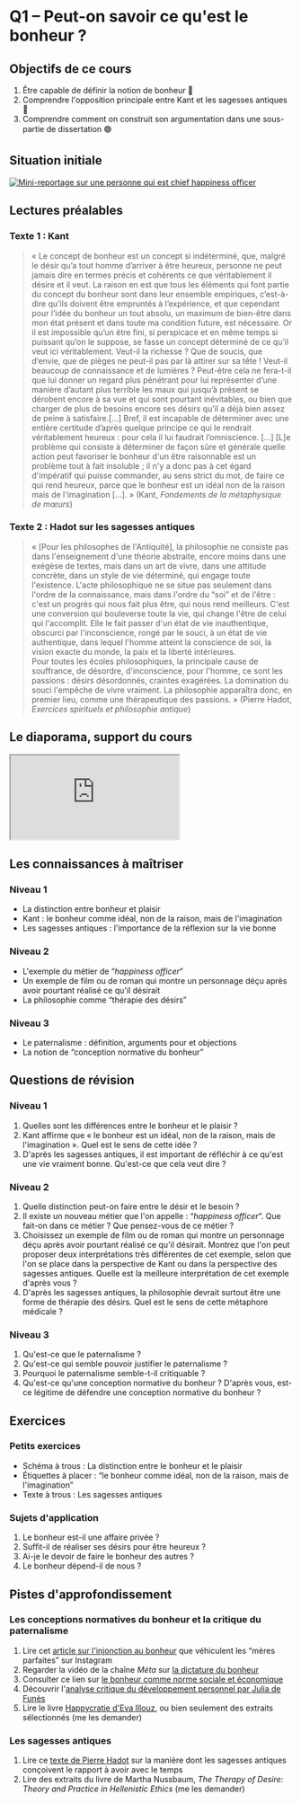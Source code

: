# Q1 – Peut-on savoir ce qu'est le bonheur ?

## Objectifs de ce cours

1. Être capable de définir la notion de bonheur 🔵
2. Comprendre l'opposition principale entre Kant et les sagesses antiques 🔴
3. Comprendre comment on construit son argumentation dans une sous-partie de dissertation 🟢

## Situation initiale

[![Mini-reportage sur une personne qui est chief happiness officer](https://eyssette.github.io/marp-slides/slides/images/lesly-CHO.jpg)](https://drive.google.com/file/d/1tee8gsgxvwIQt8yHLuc22AofNq6BQslh/view)

## Lectures préalables

### Texte 1 : Kant

>« Le concept de bonheur est un concept si indéterminé, que, malgré le désir qu’a tout homme d’arriver à être heureux, personne ne peut jamais dire en termes précis et cohérents ce que véritablement il désire et il veut. La raison en est que tous les éléments qui font partie du concept du bonheur sont dans leur ensemble empiriques, c’est-à-dire qu’ils doivent être empruntés à l’expérience, et que cependant pour l’idée du bonheur un tout absolu, un maximum de bien-être dans mon état présent et dans toute ma condition future, est nécessaire. Or il est impossible qu’un être fini, si  perspicace et en même temps si puissant qu’on le suppose, se fasse un concept déterminé de ce qu’il veut ici véritablement. Veut-il la richesse ? Que de soucis, que d’envie, que de pièges ne peut-il pas par là attirer sur sa tête ! Veut-il beaucoup de connaissance et de lumières ? Peut-être cela ne fera-t-il que lui donner un regard plus pénétrant pour lui représenter d’une manière d’autant plus terrible les maux qui jusqu’à présent se dérobent encore à sa vue et qui sont pourtant inévitables, ou bien que charger de plus de besoins encore ses désirs qu’il a déjà bien assez de peine à satisfaire.[…] Bref, il est incapable de déterminer avec une entière certitude d’après quelque principe ce qui le rendrait véritablement heureux : pour cela il lui faudrait l’omniscience. […] [L]e problème qui consiste à déterminer de façon sûre et générale quelle action peut favoriser le bonheur d'un être raisonnable est un problème tout à fait insoluble ; il n'y a donc pas à cet égard d'impératif qui puisse commander, au sens strict du mot, de faire ce qui rend heureux, parce que le bonheur est un idéal non de la raison mais de l'imagination […]. » (Kant, _Fondements de la métaphysique de mœurs_)

### Texte 2 : Hadot sur les sagesses antiques

>« [Pour les philosophes de l'Antiquité], la philosophie ne consiste pas dans l'enseignement d'une théorie abstraite, encore moins dans une exégèse de textes, mais dans un art de vivre, dans une attitude concrète, dans un style de vie déterminé, qui engage toute l'existence. L'acte philosophique ne se situe pas seulement dans l'ordre de la connaissance, mais dans l'ordre du “soi” et de l'être : c'est un progrès qui nous fait plus être, qui nous rend meilleurs. C'est une conversion qui bouleverse toute la vie, qui change l'être de celui qui l'accomplit. Elle le fait passer d'un état de vie inauthentique, obscurci par l'inconscience, rongé par le souci, à un état de vie authentique, dans lequel l'homme atteint la conscience de soi, la vision exacte du monde, la paix et la liberté intérieures.<br>
>Pour toutes les écoles philosophiques, la principale cause de souffrance, de désordre, d'inconscience, pour l'homme, ce sont les passions : désirs désordonnés, craintes exagérées. La domination du souci l'empêche de vivre vraiment. La philosophie apparaîtra donc, en premier lieu, comme une thérapeutique des passions. » (Pierre Hadot, _Exercices spirituels et philosophie antique_)


## Le diaporama, support du cours

<iframe src="https://eyssette.github.io/marp-slides/slides/2021-2022/s1-ch1-q1-peut-on-savoir-ce-qu-est-le-bonheur.html"></iframe>

## Les connaissances à maîtriser

### Niveau 1
- La distinction entre bonheur et plaisir
- Kant : le bonheur comme idéal, non de la raison, mais de l'imagination
- Les sagesses antiques : l'importance de la réflexion sur la vie bonne

### Niveau 2

<!-- - La distinction entre désir et besoin -->
- L'exemple du métier de “_happiness officer_”
- Un exemple de film ou de roman qui montre un personnage déçu après avoir pourtant réalisé ce qu'il désirait
- La philosophie comme “thérapie des désirs”

### Niveau 3
- Le paternalisme : définition, arguments pour et objections
- La notion de “conception normative du bonheur”


## Questions de révision

### Niveau 1

1. Quelles sont les différences entre le bonheur et le plaisir ?
1. Kant affirme que « le bonheur est un idéal, non de la raison, mais de l'imagination ». Quel est le sens de cette idée ?
1. D'après les sagesses antiques, il est important de réfléchir à ce qu'est une vie vraiment bonne. Qu'est-ce que cela veut dire ?

### Niveau 2

1. Quelle distinction peut-on faire entre le désir et le besoin ?
1. Il existe un nouveau métier que l'on appelle : “_happiness officer_”. Que fait-on dans ce métier ? Que pensez-vous de ce métier ?
1. Choisissez un exemple de film ou de roman qui montre un personnage déçu après avoir pourtant réalisé ce qu'il désirait. Montrez que l'on peut proposer deux interprétations très différentes de cet exemple, selon que l'on se place dans la perspective de Kant ou dans la perspective des sagesses antiques. Quelle est la meilleure interprétation de cet exemple d'après vous ?
1. D'après les sagesses antiques, la philosophie devrait surtout être une forme de thérapie des désirs. Quel est le sens de cette métaphore médicale ?

### Niveau 3

1. Qu'est-ce que le paternalisme ?
1. Qu'est-ce qui semble pouvoir justifier le paternalisme ?
1. Pourquoi le paternalisme semble-t-il critiquable ?
1. Qu'est-ce qu'une conception normative du bonheur ? D'après vous, est-ce légitime de défendre une conception normative du bonheur ?


## Exercices

### Petits exercices

- Schéma à trous : La distinction entre le bonheur et le plaisir
- Étiquettes à placer : “le bonheur comme idéal, non de la raison, mais de l'imagination”
- Texte à trous : Les sagesses antiques

### Sujets d'application

1. Le bonheur est-il une affaire privée ?
1. Suffit-il de réaliser ses désirs pour être heureux ?
1. Ai-je le devoir de faire le bonheur des autres ?
1. Le bonheur dépend-il de nous ?

## Pistes d'approfondissement

### Les conceptions normatives du bonheur et la critique du paternalisme

1. Lire cet [article sur l'injonction au bonheur](https://www.lemonde.fr/m-perso/article/2016/05/27/le-retour-de-la-mere-parfaite_4927830_4497916.html) que véhiculent les “mères parfaites” sur Instagram
1. Regarder la vidéo de la chaîne _Méta_ sur [la dictature du bonheur](https://www.youtube.com/watch?v=oqq96UQAaXo)
1. Consulter ce lien sur [le bonheur comme norme sociale et économique](https://docs.google.com/document/d/1Bo9T9oGNag4bkaGGVzyd5i-DDI19vf0smo-qq60H0_M/edit?usp=sharing)
1. Découvrir l'[analyse critique du développement personnel par Julia de Funès](https://www.arte.tv/fr/videos/092170-010-A/philosophie/)
1. Lire le livre [Happycratie d'Eva Illouz](https://laviedesidees.fr/Bonheur-obligatoire.html), ou bien seulement des extraits sélectionnés (me les demander)

### Les sagesses antiques

1. Lire ce [texte de Pierre Hadot](https://www.dropbox.com/s/9r4bag2dbkjwio5/HadotRapportAuTempsEpicurismeStoicisme.pdf?dl=0) sur la manière dont les sagesses antiques conçoivent le rapport à avoir avec le temps
1. Lire des extraits du livre de Martha Nussbaum, _The Therapy of Desire: Theory and Practice in Hellenistic Ethics_ (me les demander)

<!-- Ajouter quelque chose sur les exercices spirituels ? En restant général -->
